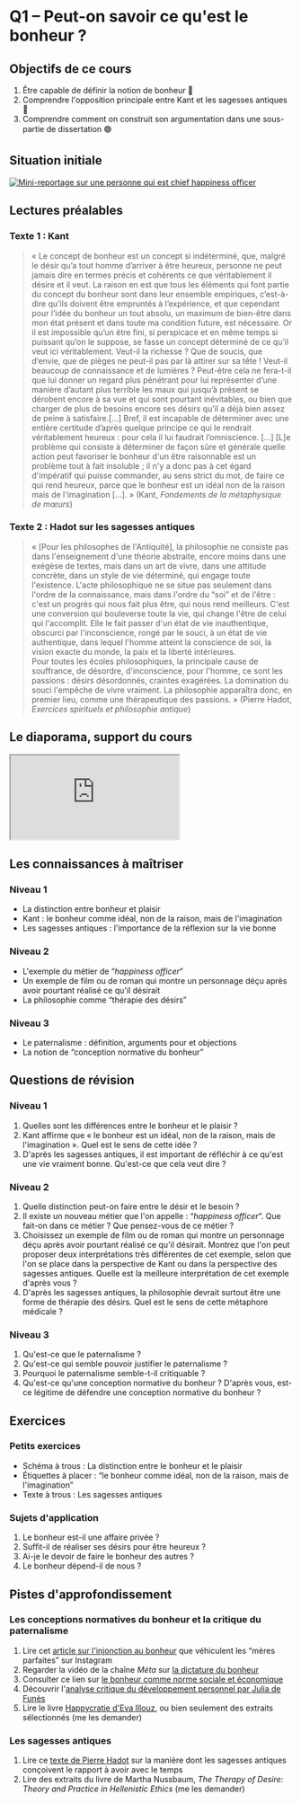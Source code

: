# Q1 – Peut-on savoir ce qu'est le bonheur ?

## Objectifs de ce cours

1. Être capable de définir la notion de bonheur 🔵
2. Comprendre l'opposition principale entre Kant et les sagesses antiques 🔴
3. Comprendre comment on construit son argumentation dans une sous-partie de dissertation 🟢

## Situation initiale

[![Mini-reportage sur une personne qui est chief happiness officer](https://eyssette.github.io/marp-slides/slides/images/lesly-CHO.jpg)](https://drive.google.com/file/d/1tee8gsgxvwIQt8yHLuc22AofNq6BQslh/view)

## Lectures préalables

### Texte 1 : Kant

>« Le concept de bonheur est un concept si indéterminé, que, malgré le désir qu’a tout homme d’arriver à être heureux, personne ne peut jamais dire en termes précis et cohérents ce que véritablement il désire et il veut. La raison en est que tous les éléments qui font partie du concept du bonheur sont dans leur ensemble empiriques, c’est-à-dire qu’ils doivent être empruntés à l’expérience, et que cependant pour l’idée du bonheur un tout absolu, un maximum de bien-être dans mon état présent et dans toute ma condition future, est nécessaire. Or il est impossible qu’un être fini, si  perspicace et en même temps si puissant qu’on le suppose, se fasse un concept déterminé de ce qu’il veut ici véritablement. Veut-il la richesse ? Que de soucis, que d’envie, que de pièges ne peut-il pas par là attirer sur sa tête ! Veut-il beaucoup de connaissance et de lumières ? Peut-être cela ne fera-t-il que lui donner un regard plus pénétrant pour lui représenter d’une manière d’autant plus terrible les maux qui jusqu’à présent se dérobent encore à sa vue et qui sont pourtant inévitables, ou bien que charger de plus de besoins encore ses désirs qu’il a déjà bien assez de peine à satisfaire.[…] Bref, il est incapable de déterminer avec une entière certitude d’après quelque principe ce qui le rendrait véritablement heureux : pour cela il lui faudrait l’omniscience. […] [L]e problème qui consiste à déterminer de façon sûre et générale quelle action peut favoriser le bonheur d'un être raisonnable est un problème tout à fait insoluble ; il n'y a donc pas à cet égard d'impératif qui puisse commander, au sens strict du mot, de faire ce qui rend heureux, parce que le bonheur est un idéal non de la raison mais de l'imagination […]. » (Kant, _Fondements de la métaphysique de mœurs_)

### Texte 2 : Hadot sur les sagesses antiques

>« [Pour les philosophes de l'Antiquité], la philosophie ne consiste pas dans l'enseignement d'une théorie abstraite, encore moins dans une exégèse de textes, mais dans un art de vivre, dans une attitude concrète, dans un style de vie déterminé, qui engage toute l'existence. L'acte philosophique ne se situe pas seulement dans l'ordre de la connaissance, mais dans l'ordre du “soi” et de l'être : c'est un progrès qui nous fait plus être, qui nous rend meilleurs. C'est une conversion qui bouleverse toute la vie, qui change l'être de celui qui l'accomplit. Elle le fait passer d'un état de vie inauthentique, obscurci par l'inconscience, rongé par le souci, à un état de vie authentique, dans lequel l'homme atteint la conscience de soi, la vision exacte du monde, la paix et la liberté intérieures.<br>
>Pour toutes les écoles philosophiques, la principale cause de souffrance, de désordre, d'inconscience, pour l'homme, ce sont les passions : désirs désordonnés, craintes exagérées. La domination du souci l'empêche de vivre vraiment. La philosophie apparaîtra donc, en premier lieu, comme une thérapeutique des passions. » (Pierre Hadot, _Exercices spirituels et philosophie antique_)


## Le diaporama, support du cours

<iframe src="https://eyssette.github.io/marp-slides/slides/2021-2022/s1-ch1-q1-peut-on-savoir-ce-qu-est-le-bonheur.html"></iframe>

## Les connaissances à maîtriser

### Niveau 1
- La distinction entre bonheur et plaisir
- Kant : le bonheur comme idéal, non de la raison, mais de l'imagination
- Les sagesses antiques : l'importance de la réflexion sur la vie bonne

### Niveau 2

<!-- - La distinction entre désir et besoin -->
- L'exemple du métier de “_happiness officer_”
- Un exemple de film ou de roman qui montre un personnage déçu après avoir pourtant réalisé ce qu'il désirait
- La philosophie comme “thérapie des désirs”

### Niveau 3
- Le paternalisme : définition, arguments pour et objections
- La notion de “conception normative du bonheur”


## Questions de révision

### Niveau 1

1. Quelles sont les différences entre le bonheur et le plaisir ?
1. Kant affirme que « le bonheur est un idéal, non de la raison, mais de l'imagination ». Quel est le sens de cette idée ?
1. D'après les sagesses antiques, il est important de réfléchir à ce qu'est une vie vraiment bonne. Qu'est-ce que cela veut dire ?

### Niveau 2

1. Quelle distinction peut-on faire entre le désir et le besoin ?
1. Il existe un nouveau métier que l'on appelle : “_happiness officer_”. Que fait-on dans ce métier ? Que pensez-vous de ce métier ?
1. Choisissez un exemple de film ou de roman qui montre un personnage déçu après avoir pourtant réalisé ce qu'il désirait. Montrez que l'on peut proposer deux interprétations très différentes de cet exemple, selon que l'on se place dans la perspective de Kant ou dans la perspective des sagesses antiques. Quelle est la meilleure interprétation de cet exemple d'après vous ?
1. D'après les sagesses antiques, la philosophie devrait surtout être une forme de thérapie des désirs. Quel est le sens de cette métaphore médicale ?

### Niveau 3

1. Qu'est-ce que le paternalisme ?
1. Qu'est-ce qui semble pouvoir justifier le paternalisme ?
1. Pourquoi le paternalisme semble-t-il critiquable ?
1. Qu'est-ce qu'une conception normative du bonheur ? D'après vous, est-ce légitime de défendre une conception normative du bonheur ?


## Exercices

### Petits exercices

- Schéma à trous : La distinction entre le bonheur et le plaisir
- Étiquettes à placer : “le bonheur comme idéal, non de la raison, mais de l'imagination”
- Texte à trous : Les sagesses antiques

### Sujets d'application

1. Le bonheur est-il une affaire privée ?
1. Suffit-il de réaliser ses désirs pour être heureux ?
1. Ai-je le devoir de faire le bonheur des autres ?
1. Le bonheur dépend-il de nous ?

## Pistes d'approfondissement

### Les conceptions normatives du bonheur et la critique du paternalisme

1. Lire cet [article sur l'injonction au bonheur](https://www.lemonde.fr/m-perso/article/2016/05/27/le-retour-de-la-mere-parfaite_4927830_4497916.html) que véhiculent les “mères parfaites” sur Instagram
1. Regarder la vidéo de la chaîne _Méta_ sur [la dictature du bonheur](https://www.youtube.com/watch?v=oqq96UQAaXo)
1. Consulter ce lien sur [le bonheur comme norme sociale et économique](https://docs.google.com/document/d/1Bo9T9oGNag4bkaGGVzyd5i-DDI19vf0smo-qq60H0_M/edit?usp=sharing)
1. Découvrir l'[analyse critique du développement personnel par Julia de Funès](https://www.arte.tv/fr/videos/092170-010-A/philosophie/)
1. Lire le livre [Happycratie d'Eva Illouz](https://laviedesidees.fr/Bonheur-obligatoire.html), ou bien seulement des extraits sélectionnés (me les demander)

### Les sagesses antiques

1. Lire ce [texte de Pierre Hadot](https://www.dropbox.com/s/9r4bag2dbkjwio5/HadotRapportAuTempsEpicurismeStoicisme.pdf?dl=0) sur la manière dont les sagesses antiques conçoivent le rapport à avoir avec le temps
1. Lire des extraits du livre de Martha Nussbaum, _The Therapy of Desire: Theory and Practice in Hellenistic Ethics_ (me les demander)

<!-- Ajouter quelque chose sur les exercices spirituels ? En restant général -->
